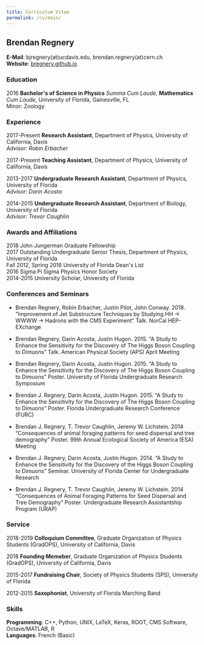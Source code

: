 ```yaml
---
title: Curriculum Vitae
permalink: /cv/main/
---
```


## Brendan Regnery
**E-Mail**: bjregnery(at)ucdavis.edu, brendan.regnery(at)cern.ch   
**Website**: [bregnery.github.io](bregnery.github.io)

### Education

2016 **Bachelor's of Science in Physics** *Summa Cum Laude*, **Mathematics** *Cum Laude*, University of Florida, Gainesville, FL  
Minor: Zoology

### Experience

2017-Present **Research Assistant**, Department of Physics, University of California, Davis  
*Advisor: Robin Erbacher*

2017-Present **Teaching Assistant**, Department of Physics, University of California, Davis

2013-2017 **Undergraduate Research Assistant**, Department of Physics, University of Florida  
*Advisor: Darin Acosta*

2014-2015 **Undergraduate Research Assistant**, Department of Biology, University of Florida  
*Advisor: Trevor Caughlin*

### Awards and Affiliations

2018 John Jungerman Graduate Fellowship  
2017 Outstanding Undergraduate Senior Thesis, Department of Physics, University of Florida  
Fall 2012, Spring 2016 University of Florida Dean's List  
2016 Sigma Pi Sigma Physics Honor Society  
2014-2015 University Scholar, University of Florida

### Conferences and Seminars

* Brendan Regnery, Robin Erbacher, Justin Pilot, John Conway. 2018. "Improvement of Jet Substructure 
Techniques by Studying HH -> WWWW -> Hadrons with the CMS Experiment" Talk. NorCal HEP-EXchange 

* Brendan Regnery, Darin Acosta, Justin Hugon. 2015. “A Study to Enhance the Sensitivity for the Discovery 
of The Higgs Boson Coupling to Dimuons” Talk. American Physical Society (APS) April Meeting

* Brendan Regnery, Darin Acosta, Justin Hugon. 2015. “A Study to Enhance the Sensitivity for the Discovery 
of The Higgs Boson Coupling to Dimuons” Poster. University of Florida Undergraduate Research Symposium

* Brendan J. Regnery, Darin Acosta, Justin Hugon. 2015. “A Study to Enhance the Sensitivity for the Discovery 
of The Higgs Boson Coupling to Dimuons” Poster. Florida Undergraduate Research Conference (FURC)

* Brendan J. Regnery, T. Trevor Caughlin, Jeremy W. Lichstein. 2014 “Consequences of animal foraging patterns 
for seed dispersal and tree demography” Poster. 99th Annual Ecological Society of America (ESA) Meeting

* Brendan J. Regnery, Darin Acosta, Justin Hugon. 2014. “A Study to Enhance the Sensitivity for the Discovery 
of the Higgs Boson Coupling to Dimuons” Seminar. University of Florida Center for Undergraduate Research

* Brendan J. Regnery, T. Trevor Caughlin, Jeremy W. Lichstein. 2014 “Consequences of Animal Foraging Patterns 
for Seed Dispersal and Tree Demography” Poster. Undergraduate Research Assistantship Program (URAP)

### Service

2018-2019 **Colloquium Committee**, Graduate Organization of Physics Students (GradOPS), University of California, Davis

2018 **Founding Memeber**, Graduate Organization of Physics Students (GradOPS), University of California, Davis

2015-2017 **Fundraising Chair**, Society of Physics Students (SPS), University of Florida

2012-2015 **Saxophonist**, University of Florida Marching Band

### Skills

**Programming**: C++, Python, UNIX, LaTeX, Keras, ROOT, CMS Software, Octave/MATLAB, R  
**Languages**: French (Basic)


